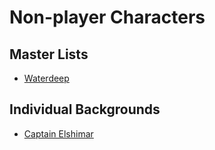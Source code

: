 # Non-player Characters

## Master Lists

* [Waterdeep](./waterdeep.md)

## Individual Backgrounds

* [Captain Elshimar](./captain-elshimar.md)
